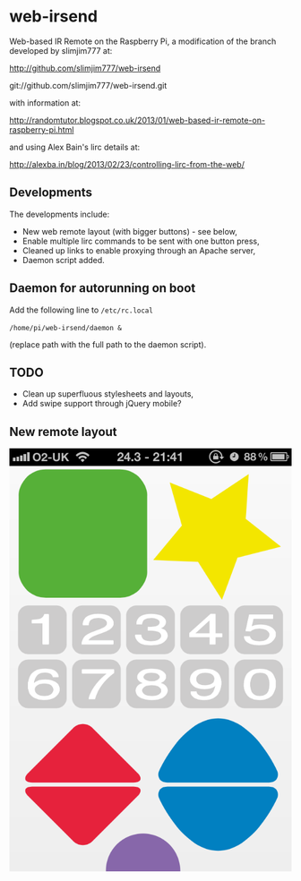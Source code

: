 web-irsend
==========

Web-based IR Remote on the Raspberry Pi, a modification of the branch developed by slimjim777 at:

http://github.com/slimjim777/web-irsend

git://github.com/slimjim777/web-irsend.git

with information at:

http://randomtutor.blogspot.co.uk/2013/01/web-based-ir-remote-on-raspberry-pi.html

and using Alex Bain's lirc details at:

http://alexba.in/blog/2013/02/23/controlling-lirc-from-the-web/

Developments
------------

The developments include:
 - New web remote layout (with bigger buttons) - see below,
 - Enable multiple lirc commands to be sent with one button press,
 - Cleaned up links to enable proxying through an Apache server,
 - Daemon script added.

Daemon for autorunning on boot
------------------------------

Add the following line to `/etc/rc.local`

`/home/pi/web-irsend/daemon &`

(replace path with the full path to the daemon script).

TODO
----
 - Clean up superfluous stylesheets and layouts,
 - Add swipe support through jQuery mobile?

New remote layout
-----------------

![Remote layout](./static/remote_layout.png?raw=true "Remote layout")

